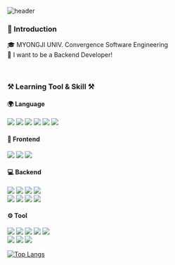 <!-- <div align="center"> -->

![header](https://capsule-render.vercel.app/api?type=waving&color=auto&height=300&section=header&text=Welcome&fontSize=90)

### 🙌 Introduction
🎓 MYONGJI UNIV. Convergence Software Engineering  
🌱 I want to be a Backend Developer!
  
<br>

### ⚒️ Learning Tool & Skill ⚒️
#### 🌍 Language
<img src="https://img.shields.io/badge/Java-0769AD?style=flat&logo=Java&logoColor=white"/> <img src="https://img.shields.io/badge/MySQL-4479A1?style=flat&logo=MySQL&logoColor=white"/> <img src="https://img.shields.io/badge/NoSQL-FFCA28?style=flat&logo=Java&logoColor=white"/> <img src="https://img.shields.io/badge/JavaScript(Starter)-F7DF1E?style=flat&logo=JavaScript&logoColor=white"/> <img src="https://img.shields.io/badge/Python-3776AB?style=flat&logo=Python&logoColor=white"/> <img src="https://img.shields.io/badge/R(Starter)-276DC3?style=flat&logo=R&logoColor=white"/>

#### 📱 Frontend
<img src="https://img.shields.io/badge/HTML5-E34F26?style=flat&logo=HTML5&logoColor=white"/> <img src="https://img.shields.io/badge/CSS3-1572B6?style=flat&logo=CSS3&logoColor=white"/> <img src="https://img.shields.io/badge/jQuery(Starter)-0769AD?style=flat&logo=jQuery&logoColor=white"/>

#### 💻 Backend
<img src="https://img.shields.io/badge/Spring-6DB33F?style=flat&logo=Spring&logoColor=white"/> <img src="https://img.shields.io/badge/SpringBoot-6DB33F?style=flat&logo=SpringBoot&logoColor=white"/> <img src="https://img.shields.io/badge/Spring%20Data%20Jpa(Starter)-6DB33F?style=flat&logo=SpringDataJpa&logoColor=white"/> <img src="https://img.shields.io/badge/QueryDSL(Starter)-527FFF?style=flat&logo=QueryDSL&logoColor=white"/>  
<img src="https://img.shields.io/badge/Jsp-0769AD?style=flat&logo=Java&logoColor=white"/> <img src="https://img.shields.io/badge/Firebase-FFCA28?style=flat&logo=Firebase&logoColor=white"/> <img src="https://img.shields.io/badge/AmazonRDS-527FFF?style=flat&logo=AmazonRDS&logoColor=white"/> <img src="https://img.shields.io/badge/AmazonEC2-FF9900?style=flat&logo=AmazonEC2&logoColor=white"/>

#### ⚙️ Tool
<img src="https://img.shields.io/badge/Git-F05032?style=flat&logo=Git&logoColor=white"/> <img src="https://img.shields.io/badge/GitHub-181717?style=flat&logo=GitHub&logoColor=white"/> <img src="https://img.shields.io/badge/Android%20Studio-3DDC84?style=flat&logo=AndroidStudio&logoColor=white"/> <img src="https://img.shields.io/badge/Postman-FF6C37?style=flat&logo=Postman&logoColor=white"/> <img src="https://img.shields.io/badge/Swagger-85EA2D?style=flat&logo=Swagger&logoColor=white"/>  
<img src="https://img.shields.io/badge/Figma-F24E1E?style=flat&logo=Figma&logoColor=white"/> <img src="https://img.shields.io/badge/Zeplin-FF9900?style=flat&logo=Zeplin&logoColor=white"/> <img src="https://img.shields.io/badge/AdobeXD-FF61F6?style=flat&logo=AdobeXD&logoColor=white"/>

<!-- #### 👑 -->
[![Top Langs](https://github-readme-stats.vercel.app/api/top-langs/?username=psyeon1120&layout=compact)](https://github.com/anuraghazra/github-readme-stats)
<!-- <img align="right" src="https://github-readme-stats.vercel.app/api/top-langs/?username=psyeon1120&layout=compact"/> -->
  
<!-- #### 🧸  -->
<!-- ![Anurag's GitHub stats](https://github-readme-stats.vercel.app/api?username=psyeon1120&show_icons=true&theme=highcontrast&bg_color=9fc5e8) -->
<!-- <img align="right" src="https://github-readme-stats.vercel.app/api?username=psyeon1120&show_icons=true&theme=highcontrast&bg_color=9fc5e8" /> -->

<!-- </div> -->
